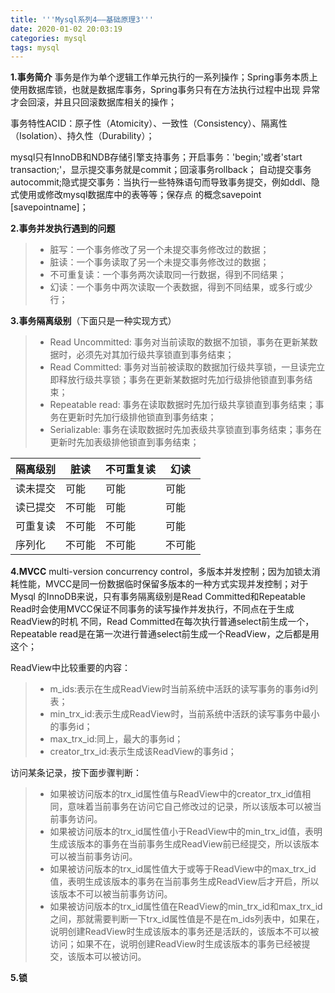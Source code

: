 ```yaml
---
title: '''Mysql系列4——基础原理3'''
date: 2020-01-02 20:03:19
categories: mysql
tags: mysql
---
```


**1.事务简介**
事务是作为单个逻辑工作单元执行的一系列操作；Spring事务本质上使用数据库锁，也就是数据库事务，Spring事务只有在方法执行过程中出现
异常才会回滚，并且只回滚数据库相关的操作；

事务特性ACID：原子性（Atomicity）、一致性（Consistency）、隔离性（Isolation）、持久性（Durability）；

mysql只有InnoDB和NDB存储引擎支持事务；开启事务：'begin;'或者'start transaction;'，显示提交事务就是commit；回滚事务rollback；
自动提交事务autocommit;隐式提交事务：当执行一些特殊语句而导致事务提交，例如ddl、隐式使用或修改mysql数据库中的表等等；保存点
的概念savepoint [savepointname]；

**2.事务并发执行遇到的问题**
>* 脏写：一个事务修改了另一个未提交事务修改过的数据；
>* 脏读：一个事务读取了另一个未提交事务修改过的数据；
>* 不可重复读：一个事务两次读取同一行数据，得到不同结果；
>* 幻读：一个事务中两次读取一个表数据，得到不同结果，或多行或少行；

**3.事务隔离级别**（下面只是一种实现方式）
>* Read Uncommitted: 事务对当前读取的数据不加锁，事务在更新某数据时，必须先对其加行级共享锁直到事务结束；
>* Read Committed: 事务对当前被读取的数据加行级共享锁，一旦读完立即释放行级共享锁；事务在更新某数据时先加行级排他锁直到事务结束；
>* Repeatable read: 事务在读取数据时先加行级共享锁直到事务结束；事务在更新时先加行级排他锁直到事务结束；
>* Serializable: 事务在读取数据时先加表级共享锁直到事务结束；事务在更新时先加表级排他锁直到事务结束；

隔离级别|脏读|不可重复读|幻读
---|---|---|---
读未提交|可能|可能|可能
读已提交|不可能|可能|可能
可重复读|不可能|不可能|可能
序列化|不可能|不可能|不可能

**4.MVCC**
multi-version concurrency control，多版本并发控制；因为加锁太消耗性能，MVCC是同一份数据临时保留多版本的一种方式实现并发控制；对于Mysql
的InnoDB来说，只有事务隔离级别是Read Committed和Repeatable Read时会使用MVCC保证不同事务的读写操作并发执行，不同点在于生成ReadView的时机
不同，Read Committed在每次执行普通select前生成一个，Repeatable read是在第一次进行普通select前生成一个ReadView，之后都是用这个；

ReadView中比较重要的内容：
>* m_ids:表示在生成ReadView时当前系统中活跃的读写事务的事务id列表；
>* min_trx_id:表示生成ReadView时，当前系统中活跃的读写事务中最小的事务id；
>* max_trx_id:同上，最大的事务id；
>* creator_trx_id:表示生成该ReadView的事务id；

访问某条记录，按下面步骤判断：
>* 如果被访问版本的trx_id属性值与ReadView中的creator_trx_id值相同，意味着当前事务在访问它自己修改过的记录，所以该版本可以被当前事务访问。
>* 如果被访问版本的trx_id属性值小于ReadView中的min_trx_id值，表明生成该版本的事务在当前事务生成ReadView前已经提交，所以该版本可以被当前事务访问。
>* 如果被访问版本的trx_id属性值大于或等于ReadView中的max_trx_id值，表明生成该版本的事务在当前事务生成ReadView后才开启，所以该版本不可以被当前事务访问。
>* 如果被访问版本的trx_id属性值在ReadView的min_trx_id和max_trx_id之间，那就需要判断一下trx_id属性值是不是在m_ids列表中，如果在，说明创建ReadView时生成该版本的事务还是活跃的，该版本不可以被访问；如果不在，说明创建ReadView时生成该版本的事务已经被提交，该版本可以被访问。

**5.锁**